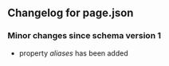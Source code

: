 ## Changelog for page.json

### Minor changes since schema version 1

* property *aliases* has been added
